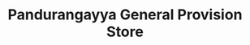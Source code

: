 ---
title: "Pandurangayya General Provision Store"
url: /gunjihalli/pandurangayya-general-provision-store/
shop: Supermarkt
---
